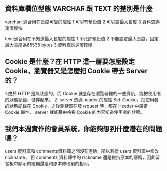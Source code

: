 ## 資料庫欄位型態 VARCHAR 跟 TEXT 的差別是什麼

varchar: 適合用在長度可變的屬性
1.可以有預設值
2.可以設最大長度
3.資料查詢速度較快

text:適合用在不知道最大長度的屬性
1.不允許預設值
2.不能設定最大長度，固定最大長度為65535 bytes
3.資料查詢速度較慢

## Cookie 是什麼？在 HTTP 這一層要怎麼設定 Cookie，瀏覽器又是怎麼把 Cookie 帶去 Server 的？

1.由於 HTTP 是無狀態的，而 Cookie 就是存在瀏覽器裡的一些資訊，能把使用者的狀態紀錄、儲存起來。
2. server 透過 header 的屬性 Set-Cookie，把使用者的狀態紀錄在 Cookie，之後瀏覽器在發 request 時，都在 Header 中設定 Cookie 屬性， server 就能藉由檢視 Cookie 的內容知道使用者的狀態。


## 我們本週實作的會員系統，你能夠想到什麼潛在的問題嗎？

users 資料庫和 comments資料庫之間沒有連動，所以若從 users 資料庫中修改 nickname，
但 comments 資料庫中的 nickname 還是維持原本的暱稱，因此留言板中顯示的暱稱還是和原本修改前的相同。




